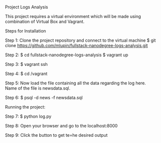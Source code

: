 Project Logs Analysis

This project requires a virtual environment which will be made using combination of Virtual Box and Vagrant.

Steps for Installation

Step 1:
Clone the project repository and connect to the virtual machine
$ git clone https://github.com/mlupin/fullstack-nanodegree-logs-analysis.git

Step 2:
$ cd fullstack-nanodegree-logs-analysis
$ vagrant up

Step 3:
$ vagrant ssh

Step 4:
$ cd /vagrant

Step 5:
Now load the file containing all the data regarding the log here. Name of the file is newsdata.sql.

Step 6:
$ psql -d news -f newsdata.sql

Running the project:

Step 7:
$ python log.py

Step 8:
Open your browser and go to the localhost:8000

Step 9:
Click the button to get te=he desired output
